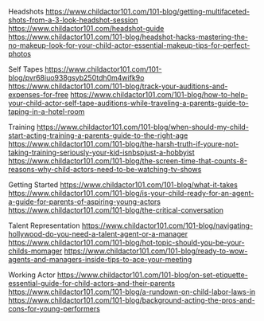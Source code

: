 
Headshots
https://www.childactor101.com/101-blog/getting-multifaceted-shots-from-a-3-look-headshot-session
https://www.childactor101.com/headshot-guide
https://www.childactor101.com/101-blog/headshot-hacks-mastering-the-no-makeup-look-for-your-child-actor-essential-makeup-tips-for-perfect-photos

Self Tapes
https://www.childactor101.com/101-blog/pvr68iuo938gsyb250tdh0m4wifk9o
https://www.childactor101.com/101-blog/track-your-auditions-and-expenses-for-free
https://www.childactor101.com/101-blog/how-to-help-your-child-actor-self-tape-auditions-while-traveling-a-parents-guide-to-taping-in-a-hotel-room

Training
https://www.childactor101.com/101-blog/when-should-my-child-start-acting-training-a-parents-guide-to-the-right-age
https://www.childactor101.com/101-blog/the-harsh-truth-if-youre-not-taking-training-seriously-your-kid-isnbspjust-a-hobbyist
https://www.childactor101.com/101-blog/the-screen-time-that-counts-8-reasons-why-child-actors-need-to-be-watching-tv-shows

Getting Started
https://www.childactor101.com/101-blog/what-it-takes
https://www.childactor101.com/101-blog/is-your-child-ready-for-an-agent-a-guide-for-parents-of-aspiring-young-actors
https://www.childactor101.com/101-blog/the-critical-conversation

Talent Representation
https://www.childactor101.com/101-blog/navigating-hollywood-do-you-need-a-talent-agent-or-a-manager
https://www.childactor101.com/101-blog/hot-topic-should-you-be-your-childs-momager
https://www.childactor101.com/101-blog/ready-to-wow-agents-and-managers-inside-tips-to-ace-your-meeting

Working Actor
https://www.childactor101.com/101-blog/on-set-etiquette-essential-guide-for-child-actors-and-their-parents
https://www.childactor101.com/101-blog/a-rundown-on-child-labor-laws-in
https://www.childactor101.com/101-blog/background-acting-the-pros-and-cons-for-young-performers